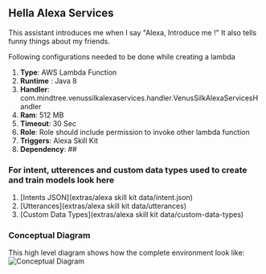 ## Hella Alexa Services
This assistant introduces me when I say "Alexa, Introduce me !"
It also tells funny things about my friends.

Following configurations needed to be done while creating a lambda  

1. __Type__: AWS Lambda Function
2. __Runtime__ : Java 8
3. __Handler__: com.mindtree.venussilkalexaservices.handler.VenusSilkAlexaServicesHandler
4. __Ram__: 512 MB
5. __Timeout__: 30 Sec
6. __Role__: Role should include permission to invoke other lambda function
7. __Triggers__: Alexa Skill Kit
8. __Dependency__: ##

### For intent, utterences and custom data types used to create and train models look here
1. [Intents JSON](extras/alexa skill kit data/intent.json)
2. [Utterances](extras/alexa skill kit data/utterances)
3. [Custom Data Types](extras/alexa skill kit data/custom-data-types)

### Conceptual Diagram
This high level diagram shows how the complete environment look like:
![Conceptual Diagram](extras/images/concept-diagram.png)